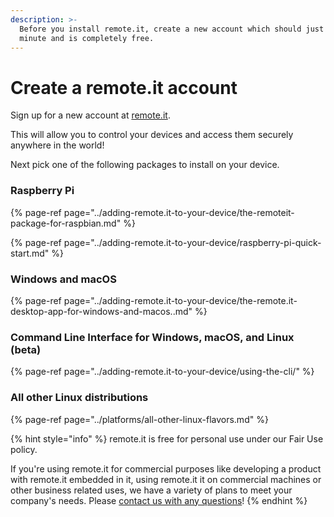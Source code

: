 ```yaml
---
description: >-
  Before you install remote.it, create a new account which should just take a
  minute and is completely free.
---
```


# Create a remote.it account

Sign up for a new account at [remote.it](https://app.remote.it/auth/#/sign-up).

This will allow you to control your devices and access them securely anywhere in the world!

Next pick one of the following packages to install on your device.

### Raspberry Pi

{% page-ref page="../adding-remote.it-to-your-device/the-remoteit-package-for-raspbian.md" %}

{% page-ref page="../adding-remote.it-to-your-device/raspberry-pi-quick-start.md" %}

### Windows and macOS

{% page-ref page="../adding-remote.it-to-your-device/the-remote.it-desktop-app-for-windows-and-macos..md" %}

### Command Line Interface for Windows, macOS, and Linux \(beta\)

{% page-ref page="../adding-remote.it-to-your-device/using-the-cli/" %}

### All other Linux distributions

{% page-ref page="../platforms/all-other-linux-flavors.md" %}

{% hint style="info" %}
remote.it is free for personal use under our Fair Use policy. 

If you're using remote.it for commercial purposes like developing a product with remote.it embedded in it, using remote.it it on commercial machines or other business related uses, we have a variety of plans to meet your company's needs. Please [contact us with any questions](https://remot3it.zendesk.com)!
{% endhint %}

